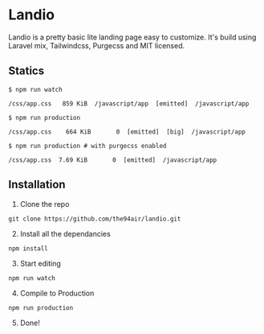 # Landio
Landio is a pretty basic lite landing page easy to customize. It's build using Laravel mix, Tailwindcss, Purgecss and MIT licensed.

## Statics
`$ npm run watch`  
```
/css/app.css   859 KiB  /javascript/app  [emitted]  /javascript/app
```

`$ npm run production`
```
/css/app.css    664 KiB       0  [emitted]  [big]  /javascript/app
```

`$ npm run production # with purgecss enabled`
```  
/css/app.css  7.69 KiB       0  [emitted]  /javascript/app
```

## Installation
1. Clone the repo
```
git clone https://github.com/the94air/landio.git
```
2. Install all the dependancies
```
npm install
```
3. Start editing
```
npm run watch
```
4. Compile to Production
```
npm run production
```
5. Done!